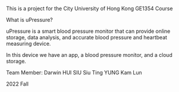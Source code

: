 This is a project for the City University of Hong Kong GE1354 Course







What is uPressure?

uPressure is a smart blood pressure monitor that can provide online storage, data analysis, and accurate blood pressure and heartbeat measuring device.

In this device we have an app, a blood pressure monitor, and a cloud storage.


Team Member:
Darwin HUI
SIU Siu Ting
YUNG Kam Lun

2022 Fall
